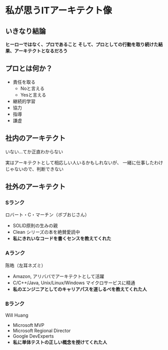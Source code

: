 # 私が思うITアーキテクト像

## いきなり結論

**ヒーローではなく、プロであること**
**そして、プロとしての行動を取り続けた結果、アーキテクトとなるだろう**

## プロとは何か？

- 責任を取る
  - Noと言える
  - Yesと言える
- 継続的学習
- 協力
- 指導
- 謙虚

## 社内のアーキテクト

いない...てか正直わからない

実はアーキテクトとして相応しい人いるかもしれないが、
一緒に仕事したわけじゃないので、判断できない

## 社外のアーキテクト

### Sランク

ロバート・C・マーチン（ボブおじさん）

- SOLID原則の生みの親
- Clean シリーズの本を絶賛愛読中
- **私にきれいなコードを書くセンスを教えてくれた**

### Aランク

陈皓（左耳ネズミ）

- Amazon, アリババでアーキテクトとして活躍
- C/C++/Java, Unix/Linux/Windows マイクロサービスに精通
- **私のエンジニアとしてのキャリアパスを道しるべを教えてくれた人**

### Bランク

Will Huang

- Microsoft MVP
- Microsoft Regional Director
- Google DevExperts
- **私に単体テストの正しい概念を授けてくれた人**
